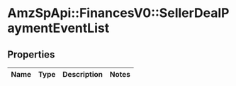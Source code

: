 # AmzSpApi::FinancesV0::SellerDealPaymentEventList

## Properties
Name | Type | Description | Notes
------------ | ------------- | ------------- | -------------

